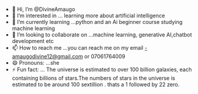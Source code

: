 - 👋 Hi, I’m @DivineAmaugo
- 👀 I’m interested in ... learning more about artificial intelligence
- 🌱 I’m currently learning ...python and an Ai beginner course studying machine learning
- 💞️ I’m looking to collaborate on ...machine learning, generative AI,chatbot development etc
- 📫 How to reach me ...you can reach me on my email -amaugodivine12@gmail.com or 07061764009
- 😄 Pronouns: ...she
- ⚡ Fun fact: ... The universe is estimated to over 100 billion galaxies, each containing billions of stars.The numbers of stars in the universe is estimated to be around 100 sextillion . thats a 1 followed by 22 zero.

<!---
DivineAmaugo/DivineAmaugo is a ✨ special ✨ repository because its `README.md` (this file) appears on your GitHub profile.
You can click the Preview link to take a look at your changes.
--->
